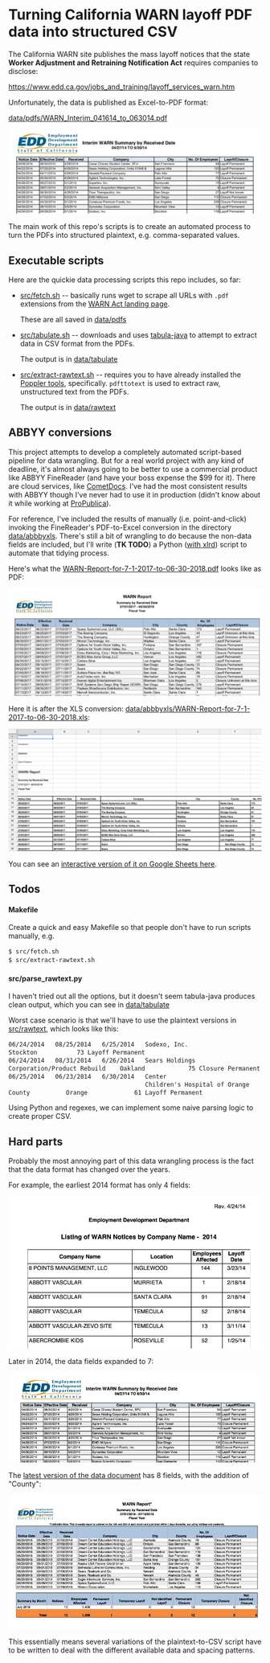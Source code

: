 # Turning California WARN layoff PDF data into structured CSV


The California WARN site publishes the mass layoff notices that the state **Worker Adjustment and Retraining Notification Act** requires companies to disclose:

https://www.edd.ca.gov/jobs_and_training/layoff_services_warn.htm

Unfortunately, the data is published as Excel-to-PDF format:

[data/pdfs/WARN_Interim_041614_to_063014.pdf](data/pdfs/WARN_Interim_041614_to_063014.pdf)

<a href="data/pdfs/WARN_Interim_041614_to_063014.pdf">
<img src="_assets/images/warn-interim-2014-04-page-3.png" alt="warn-interim-2014-04-page-3.png">    
</a>


The main work of this repo's scripts is to create an automated process to turn the PDFs into structured plaintext, e.g. comma-separated values.


## Executable scripts

Here are the quickie data processing scripts this repo includes, so far:


- [src/fetch.sh](src/fetch.sh) -- basically runs wget to scrape all URLs with `.pdf` extensions from the [WARN Act landing page](https://www.edd.ca.gov/jobs_and_training/layoff_services_warn.htm). 

    These are all saved in [data/pdfs](data/pdfs)

- [src/tabulate.sh](src/tabulate.sh) -- downloads and uses [tabula-java](https://github.com/tabulapdf/tabula-java) to attempt to extract data in CSV format from the PDFs. 

    The output is in [data/tabulate](data/tabulate)

- [src/extract-rawtext.sh](src/extract-rawtext.sh) -- requires you to have already installed the [Poppler tools](https://poppler.freedesktop.org/), specifically. `pdfttotext` is used to extract raw, unstructured text from the PDFs.

    The output is in [data/rawtext](data/rawtext)    

## ABBYY conversions

This project attempts to develop a completely automated script-based pipeline for data wrangling. But for a real world project with any kind of deadline, it's almost always going to be better to use a commercial product like ABBYY FineReader (and have your boss expense the $99 for it). There are cloud services, like [CometDocs](https://www.cometdocs.com/). I've had the most consistent results with ABBYY though I've never had to use it in production (didn't know about it while working at [ProPublica](https://www.propublica.org/nerds/turning-pdfs-to-text-doc-dollars-guide)).

For reference, I've included the results of manually (i.e. point-and-click)  invoking the FineReader's PDF-to-Excel conversion in the directory [data/abbbyxls](data/abbbyxls). There's still a bit of wrangling to do because the non-data fields are included, but I'll write (**TK TODO**) a Python ([with xlrd](https://github.com/python-excel/xlrd)) script to automate that tidying process.

Here's what the [WARN-Report-for-7-1-2017-to-06-30-2018.pdf](data/pdfs/WARN-Report-for-7-1-2017-to-06-30-2018.pdf) looks like as PDF:


<a href="data/pdfs/WARN-Report-for-7-1-2017-to-06-30-2018.pdf">
<img src="_assets/images/20180630-pdf.png" alt="20180630-pdf.png">    
</a>

Here it is after the XLS conversion: [data/abbbyxls/WARN-Report-for-7-1-2017-to-06-30-2018.xls](data/abbbyxls/WARN-Report-for-7-1-2017-to-06-30-2018.xls):

<a href="data/abbbyxls/WARN-Report-for-7-1-2017-to-06-30-2018.xls">
<img src="_assets/images/20180630-sheet.png" alt="20180630-sheet.png">
</a>

You can see an [interactive version of it on Google Sheets here](https://docs.google.com/spreadsheets/d/1Dz13dnBvzrwXL-k2O1WmnGrGKHFLCNpXRdiNj4z2dw0/edit?usp=sharing).




## Todos

#### Makefile

Create a quick and easy Makefile so that people don't have to run scripts manually, e.g.

```sh
$ src/fetch.sh
$ src/extract-rawtext.sh
```

#### src/parse_rawtext.py

I haven't tried out all the options, but it doesn't seem tabula-java produces clean output, which you can see in [data/tabulate](data/tabulate)

Worst case scenario is that we'll have to use the plaintext versions in [src/rawtext](src/rawtext), which looks like this: 

```
06/24/2014   08/25/2014   6/25/2014   Sodexo, Inc.                                  Stockton           73 Layoff Permanent
06/24/2014   08/31/2014   6/26/2014   Sears Holdings Corporation/Product Rebuild    Oakland            75 Closure Permanent
06/25/2014   06/23/2014   6/30/2014   Center
                                      Children's Hospital of Orange County          Orange             61 Layoff Permanent
```




Using Python and regexes, we can implement some naive parsing logic to create proper CSV.




## Hard parts

Probably the most annoying part of this data wrangling process is the fact that the data format has changed over the years.

For example, the earliest 2014 format has only 4 fields:

<a href="data/pdfs/eddwarncn14.pdf">
<img src="_assets/images/2014-format.png" alt="2014-format.png">
</a>

Later in 2014, the data fields expanded to 7:


<a href="data/pdfs/WARN_Interim_041614_to_063014.pdf">
    <img src="_assets/images/2014-later-format.png" alt="2014-later-format.png">
</a>

The [latest version of the data document](data/pdfs/WARN-Report-for-7-1-2018-to-07-10-2018.pdf) has 8 fields, with the addition of "County":


<a href="data/pdfs/WARN-Report-for-7-1-2018-to-07-10-2018.pdf">
    <img src="_assets/images/2018-07-format.png" alt="2018-07-format.png">
</a>

This essentially means several variations of the plaintext-to-CSV script have to be written to deal with the different available data and spacing patterns.


